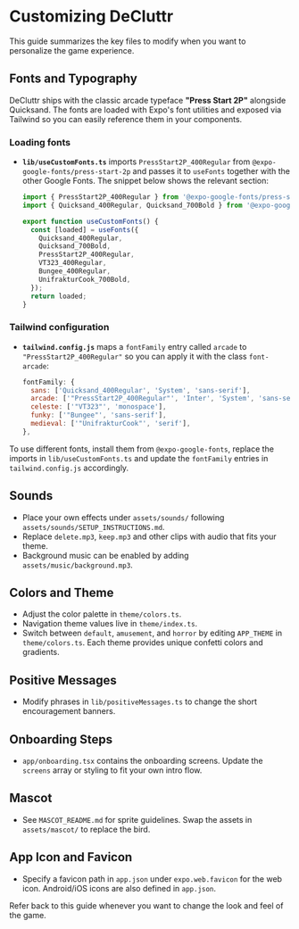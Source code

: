 # Customizing DeCluttr

This guide summarizes the key files to modify when you want to personalize the game experience.

## Fonts and Typography

DeCluttr ships with the classic arcade typeface **"Press Start 2P"** alongside Quicksand.
The fonts are loaded with Expo's font utilities and exposed via Tailwind so you can
easily reference them in your components.

### Loading fonts

- **`lib/useCustomFonts.ts`** imports `PressStart2P_400Regular` from
  `@expo-google-fonts/press-start-2p` and passes it to `useFonts` together with the
  other Google Fonts. The snippet below shows the relevant section:

  ```ts
  import { PressStart2P_400Regular } from '@expo-google-fonts/press-start-2p';
  import { Quicksand_400Regular, Quicksand_700Bold } from '@expo-google-fonts/quicksand';

  export function useCustomFonts() {
    const [loaded] = useFonts({
      Quicksand_400Regular,
      Quicksand_700Bold,
      PressStart2P_400Regular,
      VT323_400Regular,
      Bungee_400Regular,
      UnifrakturCook_700Bold,
    });
    return loaded;
  }
  ```

### Tailwind configuration

- **`tailwind.config.js`** maps a `fontFamily` entry called `arcade` to
  `"PressStart2P_400Regular"` so you can apply it with the class `font-arcade`:

  ```js
  fontFamily: {
    sans: ['Quicksand_400Regular', 'System', 'sans-serif'],
    arcade: ['"PressStart2P_400Regular"', 'Inter', 'System', 'sans-serif'],
    celeste: ['"VT323"', 'monospace'],
    funky: ['"Bungee"', 'sans-serif'],
    medieval: ['"UnifrakturCook"', 'serif'],
  },
  ```

To use different fonts, install them from `@expo-google-fonts`, replace the imports
in `lib/useCustomFonts.ts` and update the `fontFamily` entries in
`tailwind.config.js` accordingly.

## Sounds
- Place your own effects under `assets/sounds/` following `assets/sounds/SETUP_INSTRUCTIONS.md`.
- Replace `delete.mp3`, `keep.mp3` and other clips with audio that fits your theme.
- Background music can be enabled by adding `assets/music/background.mp3`.

## Colors and Theme
- Adjust the color palette in `theme/colors.ts`.
- Navigation theme values live in `theme/index.ts`.
- Switch between `default`, `amusement`, and `horror` by editing `APP_THEME` in `theme/colors.ts`. Each theme provides unique confetti colors and gradients.

## Positive Messages
- Modify phrases in `lib/positiveMessages.ts` to change the short encouragement banners.

## Onboarding Steps
- `app/onboarding.tsx` contains the onboarding screens. Update the `screens` array or styling to fit your own intro flow.

## Mascot
- See `MASCOT_README.md` for sprite guidelines. Swap the assets in `assets/mascot/` to replace the bird.

## App Icon and Favicon
- Specify a favicon path in `app.json` under `expo.web.favicon` for the web icon. Android/iOS icons are also defined in `app.json`.

Refer back to this guide whenever you want to change the look and feel of the game.
